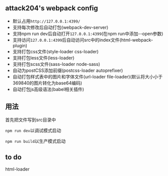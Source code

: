 ## attack204's webpack config

- 默认占用`http://127.0.0.1:4399/`
- 支持每次修改后自动打包(webpack-dev-server)
- 支持npm run dev后自动打开`127.0.0.1:4399`(在npm run中添加--open参数)
- 支持访问`127.0.0.1:4399`后自动访问src中的index文件(html-webpack-plugin)
- 支持打包css文件(style-loader css-loader)
- 支持打包less文件(less-loader)
- 支持打包scss文件(sass-loader node-sass)
- 自动为postCSS添加前缀(postcss-loader autoprefixer)
- 自动打包样式表中的图片和字体文件(url-loader file-loader)(默认将大小小于369840的图片转化为base64编码)
- 自动打包js高级语法(babel相关插件)


## 用法

首先把文件写到src目录中

`npm run dev`以调试模式启动

`npm run build`以生产模式启动


## to do

html-loader









